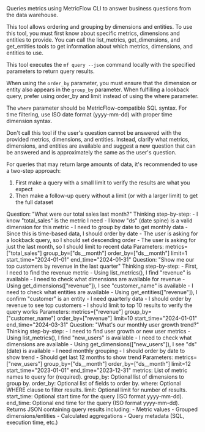 <instructions>
Queries metrics using MetricFlow CLI to answer business questions from the data warehouse.

This tool allows ordering and grouping by dimensions and entities.
To use this tool, you must first know about specific metrics, dimensions and
entities to provide. You can call the list_metrics, get_dimensions,
and get_entities tools to get information about which metrics, dimensions,
and entities to use.

This tool executes the `mf query --json` command locally with the specified
parameters to return query results.

When using the `order_by` parameter, you must ensure that the dimension or
entity also appears in the `group_by` parameter. When fulfilling a lookback
query, prefer using order_by and limit instead of using the where parameter.

The `where` parameter should be MetricFlow-compatible SQL syntax. For time
filtering, use ISO date format (yyyy-mm-dd) with proper time dimension syntax.

Don't call this tool if the user's question cannot be answered with the provided
metrics, dimensions, and entities. Instead, clarify what metrics, dimensions,
and entities are available and suggest a new question that can be answered
and is approximately the same as the user's question.

For queries that may return large amounts of data, it's recommended
to use a two-step approach:
1. First make a query with a small limit to verify the results are what you expect
2. Then make a follow-up query without a limit (or with a larger limit) to get the full dataset
</instructions>

<examples>
<example>
Question: "What were our total sales last month?"
    Thinking step-by-step:
    - I know "total_sales" is the metric I need
    - I know "ds" (date spine) is a valid dimension for this metric
    - I need to group by date to get monthly data
    - Since this is time-based data, I should order by date
    - The user is asking for a lookback query, so I should set descending order
    - The user is asking for just the last month, so I should limit to recent data
    Parameters:
    metrics=["total_sales"]
    group_by=["ds__month"]
    order_by=["ds__month"]
    limit=1
    start_time="2024-01-01"
    end_time="2024-01-31"
</example>
<example>
Question: "Show me our top customers by revenue in the last quarter"
    Thinking step-by-step:
    - First, I need to find the revenue metric
    - Using list_metrics(), I find "revenue" is available
    - I need to check what dimensions are available for revenue
    - Using get_dimensions(["revenue"]), I see "customer_name" is available
    - I need to check what entities are available
    - Using get_entities(["revenue"]), I confirm "customer" is an entity
    - I need quarterly data
    - I should order by revenue to see top customers
    - I should limit to top 10 results to verify the query works
    Parameters:
    metrics=["revenue"]
    group_by=["customer_name"]
    order_by=["revenue"]
    limit=10
    start_time="2024-01-01"
    end_time="2024-03-31"
</example>
<example>
Question: "What's our monthly user growth trend?"
    Thinking step-by-step:
    - I need to find user growth or new user metrics
    - Using list_metrics(), I find "new_users" is available
    - I need to check what dimensions are available
    - Using get_dimensions(["new_users"]), I see "ds" (date) is available
    - I need monthly grouping
    - I should order by date to show trend
    - Should get last 12 months to show trend
    Parameters:
    metrics=["new_users"]
    group_by=["ds__month"]
    order_by=["ds__month"]
    limit=12
    start_time="2023-01-01"
    end_time="2023-12-31"
</example>
</examples>

<parameters>
metrics: List of metric names to query for (required).
group_by: Optional list of dimensions to group by.
order_by: Optional list of fields to order by.
where: Optional WHERE clause to filter results.
limit: Optional limit for number of results.
start_time: Optional start time for the query (ISO format yyyy-mm-dd).
end_time: Optional end time for the query (ISO format yyyy-mm-dd).
</parameters>

<output>
Returns JSON containing query results including:
- Metric values
- Grouped dimensions/entities
- Calculated aggregations
- Query metadata (SQL, execution time, etc.)
</output> 
